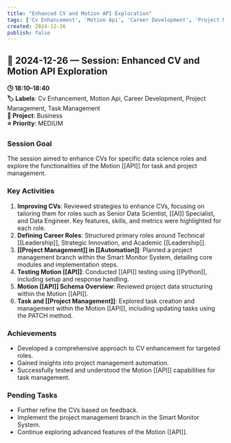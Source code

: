 ```yaml
---
title: "Enhanced CV and Motion API Exploration"
tags: ['Cv Enhancement', 'Motion Api', 'Career Development', 'Project Management', 'Task Management']
created: 2024-12-26
publish: false
---
```


## 📅 2024-12-26 — Session: Enhanced CV and Motion API Exploration

**🕒 18:10–18:40**  
**🏷️ Labels**: Cv Enhancement, Motion Api, Career Development, Project Management, Task Management  
**📂 Project**: Business  
**⭐ Priority**: MEDIUM  


### Session Goal
The session aimed to enhance CVs for specific data science roles and explore the functionalities of the Motion [[API]] for task and project management.

### Key Activities
1. **Improving CVs**: Reviewed strategies to enhance CVs, focusing on tailoring them for roles such as Senior Data Scientist, [[AI]] Specialist, and Data Engineer. Key features, skills, and metrics were highlighted for each role.
2. **Defining Career Roles**: Structured primary roles around Technical [[Leadership]], Strategic Innovation, and Academic [[Leadership]].
3. **[[Project Management]] in [[Automation]]**: Planned a project management branch within the Smart Monitor System, detailing core modules and implementation steps.
4. **Testing Motion [[API]]**: Conducted [[API]] testing using [[Python]], including setup and response handling.
5. **Motion [[API]] Schema Overview**: Reviewed project data structuring within the Motion [[API]].
6. **Task and [[Project Management]]**: Explored task creation and management within the Motion [[API]], including updating tasks using the PATCH method.

### Achievements
- Developed a comprehensive approach to CV enhancement for targeted roles.
- Gained insights into project management automation.
- Successfully tested and understood the Motion [[API]] capabilities for task management.

### Pending Tasks
- Further refine the CVs based on feedback.
- Implement the project management branch in the Smart Monitor System.
- Continue exploring advanced features of the Motion [[API]].

